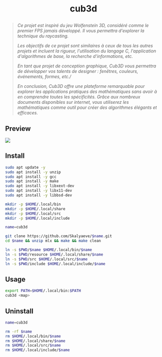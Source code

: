 # <p align="center">cub3d</p>

> _Ce projet est inspiré du jeu Wolfenstein 3D, considéré comme le premier FPS jamais développé. Il vous permettra d'explorer la technique du raycasting._
>
> _Les objectifs de ce projet sont similaires à ceux de tous les autres projets et incluent la rigueur, l'utilisation du langage C, l'application d'algorithmes de base, la recherche d'informations, etc._
>
> _En tant que projet de conception graphique, Cub3D vous permettra de développer vos talents de designer : fenêtres, couleurs, événements, formes, etc./_
>
> _En conclusion, Cub3D offre une plateforme remarquable pour explorer les applications pratiques des mathématiques sans avoir à en comprendre toutes les spécificités. Grâce aux nombreux documents disponibles sur internet, vous utiliserez les mathématiques comme outil pour créer des algorithmes élégants et efficaces._

## Preview

![](https://github.com/Skalyaev/cub3d/blob/main/preview.gif)

## Install

```bash
sudo apt update -y
sudo apt install -y unzip
sudo apt install -y gcc
sudo apt install -y make
sudo apt install -y libxext-dev
sudo apt install -y libx11-dev
sudo apt install -y libbsd-dev
```

```bash
mkdir -p $HOME/.local/bin
mkdir -p $HOME/.local/share
mkdir -p $HOME/.local/src
mkdir -p $HOME/.local/include
```

```bash
name=cub3d

git clone https://github.com/Skalyaeve/$name.git
cd $name && unzip mlx && make && make clean

ln -s $PWD/$name $HOME/.local/bin/$name
ln -s $PWD/resource $HOME/.local/share/$name
ln -s $PWD/src $HOME/.local/src/$name
ln -s $PWD/include $HOME/.local/include/$name
```

## Usage

```bash
export PATH=$HOME/.local/bin:$PATH
cub3d <map>
```

## Uninstall

```bash
name=cub3d

rm -rf $name
rm $HOME/.local/bin/$name
rm $HOME/.local/share/$name
rm $HOME/.local/src/$name
rm $HOME/.local/include/$name
```

